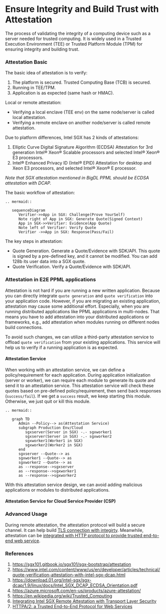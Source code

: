 # Ensure Integrity and Build Trust with Attestation

The process of validating the integrity of a computing device such as a server needed for trusted computing. It is widely used in a Trusted Execution Environment (TEE) or Trusted Platform Module (TPM) for ensuring integrity and building trust.

### Attestation Basic

The basic idea of attestation is to verify:
1. The platform is secured. Trusted Computing Base (TCB) is secured.
2. Running in TEE/TPM.
3. Application is as expected (same hash or HMAC).

Local or remote attestation:

* Verifying a local enclave (TEE env) on the same node/server is called local attestation.
* Verifying a remote enclave on another node/server is called remote attestation.

Due to platform differences, Intel SGX has 2 kinds of attestations:

1. Elliptic Curve Digital Signature Algorithm (ECDSA) Attestation for 3rd generation Intel® Xeon® Scalable processors and selected Intel® Xeon® E3 processors.
2. Intel® Enhanced Privacy ID (Intel® EPID) Attestation for desktop and Xeon E3 processors, and selected Intel® Xeon® E processor.

*Note that SGX attestation mentioned in BigDL PPML should be ECDSA attestation with DCAP.*

The basic workflow of attestation:

```eval_rst
.. mermaid::
   
   sequenceDiagram
      Verifier->>App in SGX: Challenge(Prove YourSelf)
      Note right of App in SGX: Generate Quote(Signed Context)
      App in SGX->>Verifier: Evidence(App Quote)
      Note left of Verifier: Verify Quote
      Verifier ->>App in SGX: Response(Pass/Fail)
```

The key steps in attestation:
* Quote Generation. Generate a Quote/Evidence with SDK/API. This quote is signed by a pre-defined key, and it cannot be modified. You can add 128b its user data into a SGX quote.
* Quote Verification. Verify a Quote/Evidence with SDK/API. 

### Attestation in E2E PPML applications

Attestation is not hard if you are running a new written application. Because you can directly integrate `quote generation` and `quote verification` into your application code. However, if you are migrating an existing application, attestation may cause some additional effort. Especially, when you are running distributed applications like PPML applications in multi-nodes. That means you have to add attestation into your distributed applications or frameworks, e.g., add attestation when modules running on different nodes build connections.

To avoid such changes, we can utilize a third-party attestation service to offload `quote verification` from your existing applications. This service will help us to verify if a running application is as expected.

#### Attestation Service

When working with an attestation service, we can define a policy/requirement for each application. During application initialization (server or worker), we can require each module to generate its quote and send it to an attestation service. This attestation service will check these quotes based on pre-defined policy/requirement, then send back responses (`success/fail`). If we get a `success` result, we keep starting this module. Otherwise, we just quit or kill this module.

```eval_rst
.. mermaid::
   
   graph TD
      Admin --Policy--> as(Attestation Service)
      subgraph Production Env/Cloud
         sgxserver(Server in SGX) -.- sgxworker1
         sgxserver(Server in SGX) -.- sgxworker2
         sgxworker1(Worker1 in SGX)
         sgxworker2(Worker2 in SGX)
      end
      sgxserver --Quote--> as
      sgxworker1 --Quote--> as
      sgxworker2 --Quote--> as
      as --response-->sgxserver
      as --response-->sgxworker1
      as --response-->sgxworker2
```

With this attestation service design, we can avoid adding malicious applications or modules to distributed applications.

#### Attestation Service for Cloud Service Provider (CSP)


### Advanced Usage

During remote attestation, the attestation protocol will build a secure channel. It can help build [TLS connection with integirty](https://arxiv.org/pdf/1801.05863.pdf). Meanwhile, attestation can be [integrated with HTTP protocol to provide trusted end-to-end web service](https://arxiv.org/abs/2205.01052).

### References

1. https://sgx101.gitbook.io/sgx101/sgx-bootstrap/attestation
2. https://www.intel.com/content/www/us/en/developer/articles/technical/quote-verification-attestation-with-intel-sgx-dcap.html
3. https://download.01.org/intel-sgx/sgx-dcap/1.9/linux/docs/Intel_SGX_DCAP_ECDSA_Orientation.pdf
4. https://azure.microsoft.com/en-us/products/azure-attestation/
5. https://en.wikipedia.org/wiki/Trusted_Computing
6. [Integrating Intel SGX Remote Attestation with Transport Layer Security](https://arxiv.org/pdf/1801.05863.pdf)
7. [HTTPA/2: a Trusted End-to-End Protocol for Web Services](https://arxiv.org/abs/2205.01052)
